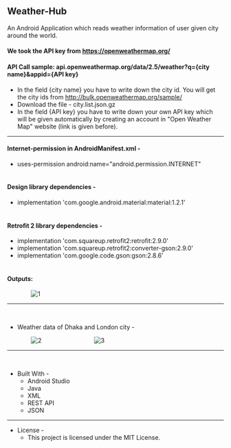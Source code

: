 ## Weather-Hub
An Android Application which reads weather information of user given city around the world.
#### We took the API key from https://openweathermap.org/
#### API Call sample: api.openweathermap.org/data/2.5/weather?q={city name}&appid={API key}
* In the field {city name} you have to write down the city id. You will get the city ids from http://bulk.openweathermap.org/sample/
* Download the file - city.list.json.gz
* In the field {API key} you have to write down your own API key which will be given automatically by creating an account in "Open Weather Map" website (link is given before).
- - - -
#### Internet-permission in AndroidManifest.xml -
* uses-permission android:name="android.permission.INTERNET"<br><br>
#### Design library dependencies -
* implementation 'com.google.android.material:material:1.2.1'<br><br>
#### Retrofit 2 library dependencies -
* implementation 'com.squareup.retrofit2:retrofit:2.9.0'
* implementation 'com.squareup.retrofit2:converter-gson:2.9.0'
* implementation 'com.google.code.gson:gson:2.8.6'<br><br>

#### Outputs:

&nbsp;&nbsp;&nbsp;&nbsp;&nbsp;&nbsp;&nbsp;&nbsp;&nbsp;&nbsp;&nbsp;&nbsp;&nbsp;    ![1](https://user-images.githubusercontent.com/37416018/105637984-7f617500-5e9a-11eb-8749-eae2b7f00f14.JPG)
- - - -
<br>

* Weather data of Dhaka and London city - 

&nbsp;&nbsp;&nbsp;&nbsp;&nbsp;&nbsp;&nbsp;&nbsp;&nbsp;&nbsp;&nbsp;&nbsp;&nbsp;    ![2](https://user-images.githubusercontent.com/37416018/105637987-81c3cf00-5e9a-11eb-9e1b-951c9fa30d34.JPG)
&nbsp;&nbsp;&nbsp;&nbsp;&nbsp;&nbsp;&nbsp;&nbsp;&nbsp;&nbsp;&nbsp;&nbsp;&nbsp;&nbsp;&nbsp;&nbsp;&nbsp;&nbsp;&nbsp;&nbsp;&nbsp;&nbsp;&nbsp;&nbsp;&nbsp;&nbsp;&nbsp;&nbsp;&nbsp;    ![3](https://user-images.githubusercontent.com/37416018/105637990-838d9280-5e9a-11eb-9673-b40b40e7161a.JPG)
- - - -
<br>

* Built With - 
    * Android Studio
    * Java
    * XML
    * REST API
    * JSON
- - - -

* License -
    * This project is licensed under the MIT License.
